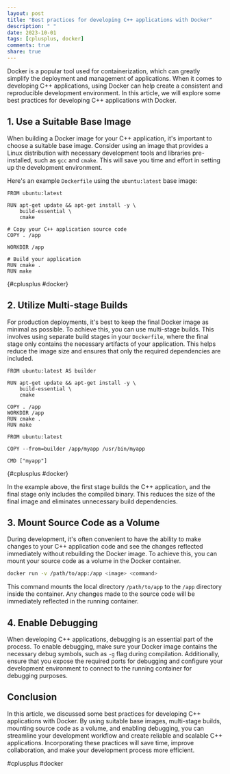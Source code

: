 ```yaml
---
layout: post
title: "Best practices for developing C++ applications with Docker"
description: " "
date: 2023-10-01
tags: [cplusplus, docker]
comments: true
share: true
---
```


Docker is a popular tool used for containerization, which can greatly simplify the deployment and management of applications. When it comes to developing C++ applications, using Docker can help create a consistent and reproducible development environment. In this article, we will explore some best practices for developing C++ applications with Docker.

## 1. Use a Suitable Base Image

When building a Docker image for your C++ application, it's important to choose a suitable base image. Consider using an image that provides a Linux distribution with necessary development tools and libraries pre-installed, such as `gcc` and `cmake`. This will save you time and effort in setting up the development environment.

Here's an example `Dockerfile` using the `ubuntu:latest` base image:

```docker
FROM ubuntu:latest

RUN apt-get update && apt-get install -y \
    build-essential \
    cmake

# Copy your C++ application source code
COPY . /app

WORKDIR /app

# Build your application
RUN cmake .
RUN make
```
{#cplusplus #docker}

## 2. Utilize Multi-stage Builds

For production deployments, it's best to keep the final Docker image as minimal as possible. To achieve this, you can use multi-stage builds. This involves using separate build stages in your `Dockerfile`, where the final stage only contains the necessary artifacts of your application. This helps reduce the image size and ensures that only the required dependencies are included.

```docker
FROM ubuntu:latest AS builder

RUN apt-get update && apt-get install -y \
    build-essential \
    cmake

COPY . /app
WORKDIR /app
RUN cmake .
RUN make

FROM ubuntu:latest

COPY --from=builder /app/myapp /usr/bin/myapp

CMD ["myapp"]
```
{#cplusplus #docker}

In the example above, the first stage builds the C++ application, and the final stage only includes the compiled binary. This reduces the size of the final image and eliminates unnecessary build dependencies.

## 3. Mount Source Code as a Volume

During development, it's often convenient to have the ability to make changes to your C++ application code and see the changes reflected immediately without rebuilding the Docker image. To achieve this, you can mount your source code as a volume in the Docker container.

```bash
docker run -v /path/to/app:/app <image> <command>
```

This command mounts the local directory `/path/to/app` to the `/app` directory inside the container. Any changes made to the source code will be immediately reflected in the running container.

## 4. Enable Debugging

When developing C++ applications, debugging is an essential part of the process. To enable debugging, make sure your Docker image contains the necessary debug symbols, such as `-g` flag during compilation. Additionally, ensure that you expose the required ports for debugging and configure your development environment to connect to the running container for debugging purposes.

## Conclusion

In this article, we discussed some best practices for developing C++ applications with Docker. By using suitable base images, multi-stage builds, mounting source code as a volume, and enabling debugging, you can streamline your development workflow and create reliable and scalable C++ applications. Incorporating these practices will save time, improve collaboration, and make your development process more efficient.

\#cplusplus \#docker